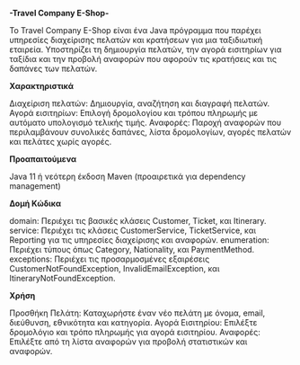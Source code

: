 **-Travel Company E-Shop-**


Το Travel Company E-Shop είναι ένα Java πρόγραμμα που παρέχει υπηρεσίες 
διαχείρισης πελατών και κρατήσεων για μια ταξιδιωτική εταιρεία. 
Υποστηρίζει τη δημιουργία πελατών, την αγορά εισιτηρίων για ταξίδια 
και την προβολή αναφορών που αφορούν τις κρατήσεις και τις δαπάνες των πελατών.



**Χαρακτηριστικά**


Διαχείριση πελατών: Δημιουργία, αναζήτηση και διαγραφή πελατών.
Αγορά εισιτηρίων: Επιλογή δρομολογίου και τρόπου πληρωμής με αυτόματο υπολογισμό τελικής τιμής.
Αναφορές: Παροχή αναφορών που περιλαμβάνουν συνολικές δαπάνες, λίστα δρομολογίων, αγορές πελατών και πελάτες χωρίς αγορές.




**Προαπαιτούμενα**


Java 11 ή νεότερη έκδοση
Maven (προαιρετικά για dependency management)



**Δομή Κώδικα**


domain: Περιέχει τις βασικές κλάσεις Customer, Ticket, και Itinerary.
service: Περιέχει τις κλάσεις CustomerService, TicketService, και Reporting για τις υπηρεσίες διαχείρισης και αναφορών.
enumeration: Περιέχει τύπους όπως Category, Nationality, και PaymentMethod.
exceptions: Περιέχει τις προσαρμοσμένες εξαιρέσεις CustomerNotFoundException, InvalidEmailException, και ItineraryNotFoundException.



**Χρήση**


Προσθήκη Πελάτη: Καταχωρήστε έναν νέο πελάτη με όνομα, email, διεύθυνση, εθνικότητα και κατηγορία.
Αγορά Εισιτηρίου: Επιλέξτε δρομολόγιο και τρόπο πληρωμής για αγορά εισιτηρίου.
Αναφορές: Επιλέξτε από τη λίστα αναφορών για προβολή στατιστικών και αναφορών.
